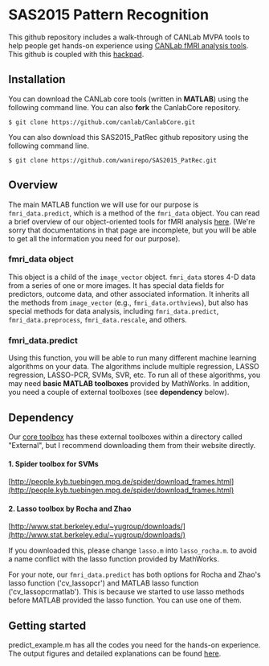 # SAS2015 Pattern Recognition

This github repository includes a walk-through of CANLab MVPA tools to help people get hands-on experience using [CANLab fMRI analysis tools](https://github.com/canlab/CanlabCore). This github is coupled with this [hackpad](https://hackpad.com/SAS-2015-Pattern-Recognition-nH4ypQDZx1i). 

## Installation
You can download the CANLab core tools (written in **MATLAB**) using the following command line. You can also **fork** the CanlabCore repository. 

	$ git clone https://github.com/canlab/CanlabCore.git
	
You can also download this SAS2015_PatRec github repository using the following command line. 

	$ git clone https://github.com/wanirepo/SAS2015_PatRec.git

## Overview

The main MATLAB function we will use for our purpose is <code>fmri\_data.predict</code>, which is a method of the <code>fmri_data</code> object. You can read a brief overview of our object-oriented tools for fMRI analysis [here](http://wagerlab.colorado.edu/wiki/doku.php/help/core/object_oriented_fmri). (We're sorry that documentations in that page are incomplete, but you will be able to get all the information you need for our purpose). 

### fmri_data object
This object is a child of the <code>image\_vector</code> object. <code>fmri\_data</code> stores 4-D data from a series of one or more images. It has special data fields for predictors, outcome data, and other associated information. It inherits all the methods from <code>image\_vector</code> (e.g., <code>fmri\_data.orthviews</code>), but also has special methods for data analysis, including <code>fmri\_data.predict</code>, <code>fmri\_data.preprocess</code>, <code>fmri\_data.rescale</code>, and others. 

### fmri_data.predict
Using this function, you will be able to run many different machine learning algorithms on your data. The algorithms include multiple regression, LASSO regression, LASSO-PCR, SVMs, SVR, etc. To run all of these algorithms, you may need **basic MATLAB toolboxes** provided by MathWorks. In addition, you need a couple of external toolboxes (see **dependency** below). 

## Dependency

Our [core toolbox](https://github.com/canlab/CanlabCore) has these external toolboxes within a directory called "External", but I recommend downloading them from their website directly.

#### 1. Spider toolbox for SVMs
[http://people.kyb.tuebingen.mpg.de/spider/download_frames.html](http://people.kyb.tuebingen.mpg.de/spider/download_frames.html)

#### 2. Lasso toolbox by Rocha and Zhao

[http://www.stat.berkeley.edu/~yugroup/downloads/](http://www.stat.berkeley.edu/~yugroup/downloads/)

If you downloaded this, please change <code>lasso.m</code> into <code>lasso\_rocha.m</code>. to avoid a name conflict with the lasso function provided by MathWorks. 

For your note, our <code>fmri\_data.predict</code> has both options for Rocha and Zhao's lasso function ('cv\_lassopcr') and MATLAB lasso function ('cv\_lassopcrmatlab'). This is because we started to use lasso methods before MATLAB provided the lasso function. You can use one of them. 

## Getting started

predict\_example.m has all the codes you need for the hands-on experience. The output figures and detailed explanations can be found [here](https://hackpad.com/SAS-2015-Pattern-Recognition-nH4ypQDZx1i).  






